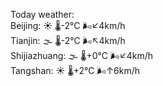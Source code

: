 Today weather:  
Beijing: ☀️   🌡️-2°C 🌬️↙4km/h  
Tianjin: 🌫  🌡️-2°C 🌬️↖4km/h  
Shijiazhuang: 🌫  🌡️+0°C 🌬️↙4km/h  
Tangshan: ☀️   🌡️+2°C 🌬️↑6km/h  
